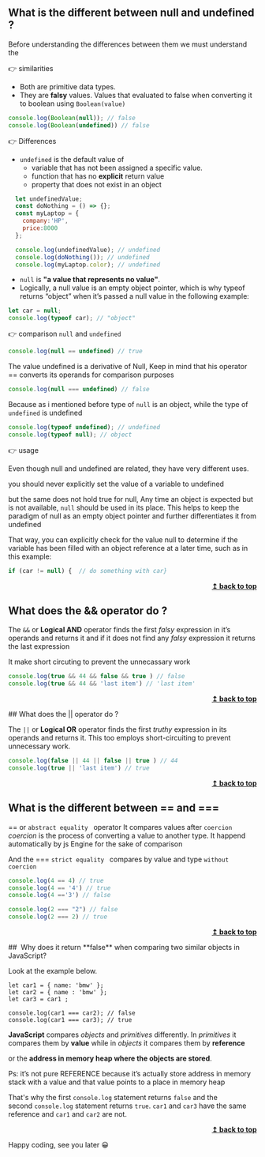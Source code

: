 ```toc
```
## What is the different between null and undefined ?

Before understanding the differences between them we must understand the 

👉 similarities 

- Both are primitive data types.
- They are **falsy** values. Values that evaluated to false when converting it to boolean using `Boolean(value)`

```js 
console.log(Boolean(null)); // false
console.log(Boolean(undefined)) // false
```

👉 Differences 

-  `undefined` is the default value of 
	- variable that has not been assigned a specific value.
	- function that has no **explicit** return value 
	- property that does not exist in an object
```js
  let undefinedValue;
  const doNothing = () => {};
  const myLaptop = {
    company:'HP',
    price:8000
  };

  console.log(undefinedValue); // undefined
  console.log(doNothing()); // undefined
  console.log(myLaptop.color); // undefined
```

- `null` is **"a value that represents no value"**.
- Logically, a null value is an empty object pointer, which is why typeof returns “object” when it’s passed a null value in the following example:
```js
let car = null;
console.log(typeof car); // "object"
```


👉  comparison `null` and `undefined`

```js
console.log(null == undefined) // true
```

The value undefined is a derivative of Null, Keep in mind that his operator == converts its operands for comparison purposes 
 
```js
console.log(null === undefined) // false
```
 
Because  as i mentioned before type of  `null` is an object, while the type of `undefined` is undefined 

```js
console.log(typeof undefined); // undefined
console.log(typeof null); // object
```
👉 usage 

Even though null and undefined are related, they have very different uses.

you should never explicitly set the value of a variable to undefined

but the same does not hold true for null, Any time an object is expected but is not available, `null` should be used in its place. This helps to keep the paradigm of null as an empty object pointer and further differentiates it from undefined

That way, you can explicitly check for the value null to determine if the variable has been filled with an object reference at a later time, such as in this example: 
  
  ```js
if (car != null) {  // do something with car}
```

<div align="right">

<b><a href="#">↥ back to top</a></b>

</div>

## What does the && operator do ?

The `&&` or **Logical AND** operator finds the first _falsy_ expression in it’s operands and returns it and if it does not find any _falsy_ expression it returns the last expression

It make short circuting to prevent the unnecassary work 

```js
console.log(true && 44 && false && true ) // false
console.log(true && 44 && 'last item') // 'last item'

```
<div align="right">

<b><a href="#">↥ back to top</a></b>

</div>
## What does the || operator do ?

The `||` or **Logical OR** operator finds the first _truthy_ expression in its operands and returns it. This too employs short-circuiting to prevent unnecessary work.

```js
console.log(false || 44 || false || true ) // 44
console.log(true || 'last item') // true

```

<div align="right">

<b><a href="#">↥ back to top</a></b>

</div>

## What is the different between == and ===

==  or `abstract equality ` operator It compares values  after ` coercion `
_coercion_ is the process of converting a value  to another type. It happend automatically by js 
Engine for the sake of comparison 

And the === `strict equality ` compares by value and type `without coercion`

```js
console.log(4 == 4) // true
console.log(4 == '4') // true
console.log(4 =='3') // false 

console.log(2 === "2") // false
console.log(2 === 2) // true
```

<div align="right">

<b><a href="#">↥ back to top</a></b>

</div>
##  Why does it return **false** when comparing two similar objects in JavaScript?

Look at the example below.  

```
let car1 = { name: 'bmw' };
let car2 = { name : 'bmw' };
let car3 = car1 ;

console.log(car1 === car2); // false
console.log(car1 === car3); // true 
```

**JavaScript** compares _objects_ and _primitives_ differently.
In _primitives_ it compares them by **value**
while in _objects_ it compares them by **reference**

or the **address in memory heap  where the objects are  stored**. 

Ps: it’s not pure REFERENCE because it’s actually store address in memory stack  with a value and that value points to a place in memory heap 

That's why the first `console.log` statement returns `false` and the second `console.log` statement returns `true`. `car1` and `car3` have the same reference and `car1` and `car2` are not.

<div align="right">

<b><a href="#">↥ back to top</a></b>

</div>

Happy coding, see you later 😀

